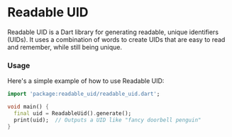 # Readable UID

Readable UID is a Dart library for generating readable, unique identifiers (UIDs). It uses a combination of words to create UIDs that are easy to read and remember, while still being unique.

### Usage

Here's a simple example of how to use Readable UID:

```dart
import 'package:readable_uid/readable_uid.dart';

void main() {
  final uid = ReadableUid().generate();
  print(uid);  // Outputs a UID like "fancy doorbell penguin"
}
```
